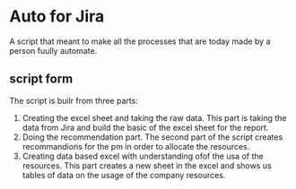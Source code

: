 # Auto for Jira
A script that meant to make all the processes that are today made by a person fuully automate.

## script form

The script is builr from three parts:
1. Creating the excel sheet and taking the raw data. 
This part is taking the data from Jira and build the basic of the excel sheet for the report.
2. Doing the recommendation part.
The second part of the script creates recommandions for the pm in order to allocate the resources.
3. Creating data based excel with understanding ofof the usa of the resources.
This part creates a new sheet in the excel and shows us tables of data on the usage of the company resources.
